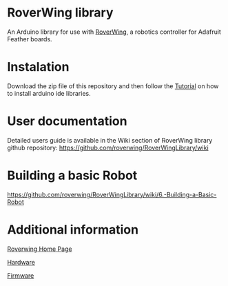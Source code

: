 # RoverWing library
An Arduino library for use with <a href="https://roverwing.github.io/RoverWingHardware/">RoverWing</a>, a robotics controller for Adafruit Feather boards. 

# Instalation
Download the zip file of this repository and then follow the [Tutorial](https://www.arduino.cc/en/guide/libraries) on how to install arduino ide libraries.


# User documentation
Detailed users guide is available in the Wiki section of RoverWing library github repository: https://github.com/roverwing/RoverWingLibrary/wiki 


# Building a basic Robot
https://github.com/roverwing/RoverWingLibrary/wiki/6.-Building-a-Basic-Robot
# Additional information 

<a href="https://roverwing.readthedocs.io/en/latest//">Roverwing Home Page</a>

<a href="https://roverwing.github.io/RoverWingHardware/">Hardware</a>

<a href="https://roverwing.github.io/RoverWingFirmware/">Firmware</a>


